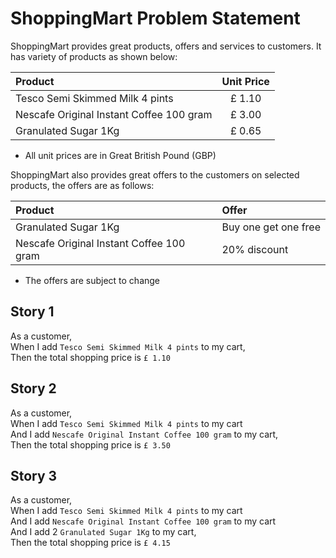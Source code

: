 # ShoppingMart Problem Statement

ShoppingMart provides great products, offers and services to customers. It has variety of products 
as shown below:

|Product|Unit Price|
|:--- |:---:|
|Tesco Semi Skimmed Milk 4 pints|£ 1.10|
|Nescafe Original Instant Coffee 100 gram|£ 3.00|
|Granulated Sugar 1Kg|£ 0.65|

- All unit prices are in Great British Pound (GBP)
    
ShoppingMart also provides great offers to the customers on selected products, the offers are as 
follows:

|Product|Offer|
|:--- |:---|
|Granulated Sugar 1Kg| Buy one get one free|
|Nescafe Original Instant Coffee 100 gram|20% discount|

- The offers are subject to change 

Story 1
---
As a customer,<br>
When I add `Tesco Semi Skimmed Milk 4 pints` to my cart,<br>
Then the total shopping price is `£ 1.10`

Story 2
---
As a customer,<br>
When I add `Tesco Semi Skimmed Milk 4 pints` to my cart<br>
And I add `Nescafe Original Instant Coffee 100 gram` to my cart,<br>
Then the total shopping price is `£ 3.50`

Story 3
---
As a customer,<br>
When I add `Tesco Semi Skimmed Milk 4 pints` to my cart<br>
And I add `Nescafe Original Instant Coffee 100 gram` to my cart<br>
And I add 2 `Granulated Sugar 1Kg` to my cart,<br>
Then the total shopping price is `£ 4.15`

